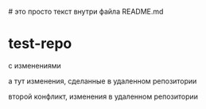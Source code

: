 ﻿﻿# это просто текст внутри файла README.md
# test-repo 
с изменениями

а тут изменения, сделанные в удаленном репозитории

второй конфликт, изменения в удаленном репозитории
